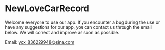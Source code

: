 # NewLoveCarRecord

Welcome everyone to use our app. If you encounter a bug during the use or have any suggestions for our app, you can contact us through the email below. We will correct and improve as soon as possible.





Email: ycx_836229948@sina.com

